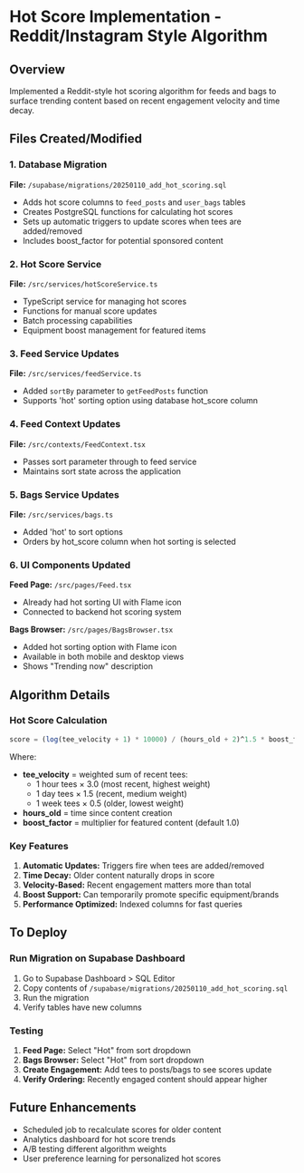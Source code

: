 # Hot Score Implementation - Reddit/Instagram Style Algorithm

## Overview
Implemented a Reddit-style hot scoring algorithm for feeds and bags to surface trending content based on recent engagement velocity and time decay.

## Files Created/Modified

### 1. Database Migration
**File:** `/supabase/migrations/20250110_add_hot_scoring.sql`
- Adds hot score columns to `feed_posts` and `user_bags` tables
- Creates PostgreSQL functions for calculating hot scores
- Sets up automatic triggers to update scores when tees are added/removed
- Includes boost_factor for potential sponsored content

### 2. Hot Score Service
**File:** `/src/services/hotScoreService.ts`
- TypeScript service for managing hot scores
- Functions for manual score updates
- Batch processing capabilities
- Equipment boost management for featured items

### 3. Feed Service Updates
**File:** `/src/services/feedService.ts`
- Added `sortBy` parameter to `getFeedPosts` function
- Supports 'hot' sorting option using database hot_score column

### 4. Feed Context Updates
**File:** `/src/contexts/FeedContext.tsx`
- Passes sort parameter through to feed service
- Maintains sort state across the application

### 5. Bags Service Updates
**File:** `/src/services/bags.ts`
- Added 'hot' to sort options
- Orders by hot_score column when hot sorting is selected

### 6. UI Components Updated
**Feed Page:** `/src/pages/Feed.tsx`
- Already had hot sorting UI with Flame icon
- Connected to backend hot scoring system

**Bags Browser:** `/src/pages/BagsBrowser.tsx`
- Added hot sorting option with Flame icon
- Available in both mobile and desktop views
- Shows "Trending now" description

## Algorithm Details

### Hot Score Calculation
```sql
score = (log(tee_velocity + 1) * 10000) / (hours_old + 2)^1.5 * boost_factor
```

Where:
- **tee_velocity** = weighted sum of recent tees:
  - 1 hour tees × 3.0 (most recent, highest weight)
  - 1 day tees × 1.5 (recent, medium weight)
  - 1 week tees × 0.5 (older, lowest weight)
- **hours_old** = time since content creation
- **boost_factor** = multiplier for featured content (default 1.0)

### Key Features
1. **Automatic Updates:** Triggers fire when tees are added/removed
2. **Time Decay:** Older content naturally drops in score
3. **Velocity-Based:** Recent engagement matters more than total
4. **Boost Support:** Can temporarily promote specific equipment/brands
5. **Performance Optimized:** Indexed columns for fast queries

## To Deploy

### Run Migration on Supabase Dashboard
1. Go to Supabase Dashboard > SQL Editor
2. Copy contents of `/supabase/migrations/20250110_add_hot_scoring.sql`
3. Run the migration
4. Verify tables have new columns

### Testing
1. **Feed Page:** Select "Hot" from sort dropdown
2. **Bags Browser:** Select "Hot" from sort dropdown
3. **Create Engagement:** Add tees to posts/bags to see scores update
4. **Verify Ordering:** Recently engaged content should appear higher

## Future Enhancements
- Scheduled job to recalculate scores for older content
- Analytics dashboard for hot score trends
- A/B testing different algorithm weights
- User preference learning for personalized hot scores